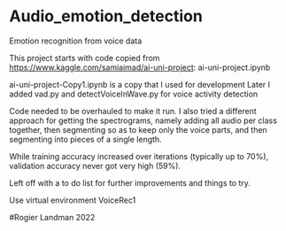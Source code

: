 # Audio_emotion_detection
  Emotion recognition from voice data

This project starts with code copied from https://www.kaggle.com/samiaimad/ai-uni-project: 
ai-uni-project.ipynb

ai-uni-project-Copy1.ipynb is a copy that I used for development
Later I added vad.py and detectVoiceInWave.py for voice activity detection

Code needed to be overhauled to make it run. I also tried a different approach for getting the spectrograms, namely adding all audio per class together, then segmenting so as to keep only the voice parts, and then segmenting into pieces of a single length.

While training accuracy increased over iterations (typically up to 70%), validation accuracy never got very high (59%).

Left off with a to do list for further improvements and things to try.


Use virtual environment VoiceRec1

#Rogier Landman 2022

